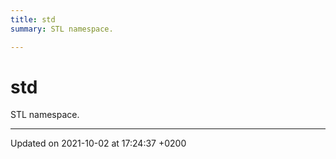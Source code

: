 ```yaml
---
title: std
summary: STL namespace. 

---
```


# std

STL namespace. 






-------------------------------

Updated on 2021-10-02 at 17:24:37 +0200